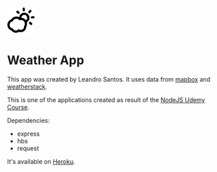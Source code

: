 ![BeTheHero](https://github.com/lewissantos/node-weather-website/blob/master/public/img/weather.png)
# Weather App

This app was created by Leandro Santos. It uses data from [mapbox](https://www.mapbox.com/) and [weatherstack](https://weatherstack.com/).

This is one of the applications created as result of the [NodeJS Udemy Course](https://www.udemy.com/course/the-complete-nodejs-developer-course-2/).

Dependencies:
- express
- hbs
- request

It's available on [Heroku](https://nodejs-course-weather-forecast.herokuapp.com/).
